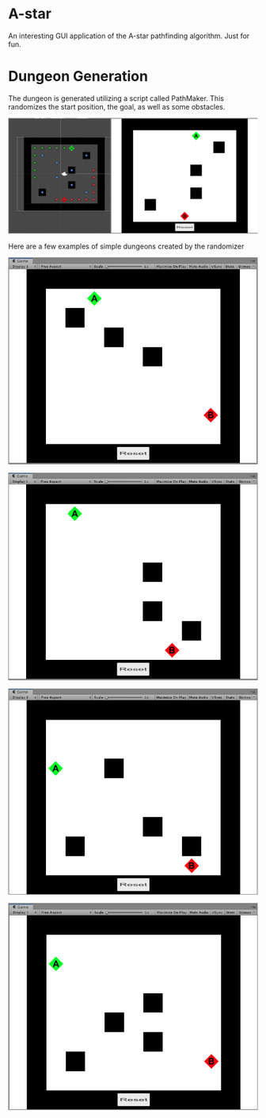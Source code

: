 # A-star
An interesting GUI application of the A-star pathfinding algorithm. Just for fun.

# Dungeon Generation
The dungeon is generated utilizing a script called PathMaker. This randomizes the start position, the goal, as well as some obstacles. 

![Screen-Example-1](https://github.com/pigghead/A-star/blob/main/screen-caps/Cap-1.PNG)

Here are a few examples of simple dungeons created by the randomizer

![Dungeon-Example-1](https://github.com/pigghead/A-star/blob/main/screen-caps/EXAMPLE_Cap1.PNG)

![Dungeon-Example-2](https://github.com/pigghead/A-star/blob/main/screen-caps/EXAMPLE_Cap2.PNG)

![Dungeon-Example-3](https://github.com/pigghead/A-star/blob/main/screen-caps/EXAMPLE_Cap3.PNG)

![Dungeon-Example-4](https://github.com/pigghead/A-star/blob/main/screen-caps/EXAMPLE_Cap4.PNG)
